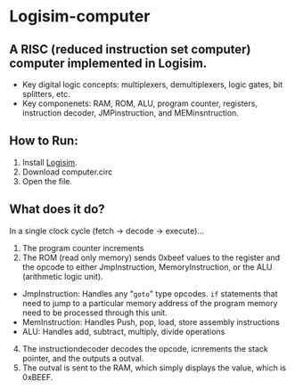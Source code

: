 # Logisim-computer
## A RISC (reduced instruction set computer) computer implemented in Logisim.
- Key digital logic concepts: multiplexers, demultiplexers, logic gates, bit splitters, etc. 
- Key componenets: RAM, ROM, ALU, program counter, registers, instruction decoder, JMPinstruction, and MEMinsntruction.  
## How to Run:
1. Install [Logisim](https://sourceforge.net/projects/circuit/). 
2. Download computer.circ
3. Open the file. 
 
## What does it do?
In a single clock cycle (fetch -> decode -> execute)...
1. The program counter increments
2. The ROM (read only memory) sends 0xbeef values to the register and the opcode to either JmpInstruction, MemoryInstruction, or the ALU (arithmetic logic unit). 
- JmpInstruction: Handles any "``goto``" type opcodes. ``if`` statements that need to jump to a particular memory address of the program memory need to be processed through this unit. 
- MemInstruction: Handles Push, pop, load, store assembly instructions
- ALU: Handles add, subtract, multiply, divide operations
4. The instructiondecoder decodes the opcode, icnrements the stack pointer, and the outputs a outval.
5. The outval is sent to the RAM, which simply displays the value, which is 0xBEEF. 
